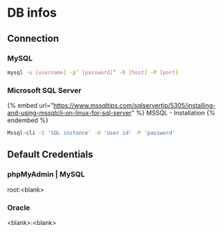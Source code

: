 # DB infos

## Connection

### MySQL

```bash
mysql -u [username] -p’ [password]’ -h [host] -P [port]
```

### Microsoft SQL Server

{% embed url="https://www.mssqltips.com/sqlservertip/5305/installing-and-using-mssqlcli-on-linux-for-sql-server" %}
MSSQL - Installation
{% endembed %}

```bash
Mssql-cli -S 'SQL instance' -U 'user id' -P 'password'
```

## Default Credentials

### phpMyAdmin | MySQL

root:\<blank>

### Oracle

\<blank>:\<blank>
